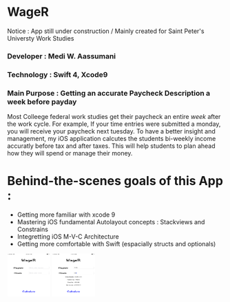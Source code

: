 # WageR
Notice : App still under construction / Mainly created for Saint Peter's Universty Work Studies

### Developer : Medi W. Aassumani
### Technology : Swift 4, Xcode9
### Main Purpose : Getting an accurate Paycheck Description a week before payday



Most Colleege federal work studies get their paycheck an entire <i>week</i> after the work cycle. For example, If your time entries were submitted a monday, you will receive your paycheck next tuesday. To have a better insight and management, my iOS application calcutes the students bi-weekly income accuratly before tax and after taxes. This will help students to plan ahead how they will spend or manage their money.


# Behind-the-scenes goals of this App :

* Getting more familiar with xcode 9
* Mastering iOS fundamental Autolayout concepts : Stackviews and Constrains
* Integretting iOS M-V-C Architecture
* Getting more comfortable with Swift (espacially structs and optionals)

<img src = "images/photo1.png" width = 100 height = 100> 
<img src = "images/photo2.png" width = 100 height = 100>


